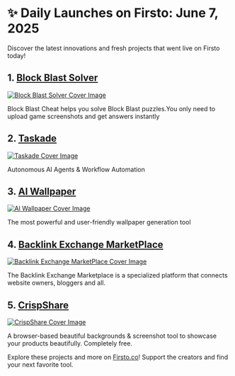 # ✨ Daily Launches on Firsto: June 7, 2025

Discover the latest innovations and fresh projects that went live on Firsto today!

## 1. [Block Blast Solver](https://firsto.co/projects/block-blast-solver)

[![Block Blast Solver Cover Image](https://607255gt6f.ufs.sh/f/ViZtN9dvJxPt3Z5GSqglzmGX4iHMxtPpaNVesdgk5KrUARjT)](https://firsto.co/projects/block-blast-solver)

 Block Blast Cheat helps you solve Block Blast puzzles.You only need to upload game screenshots and get answers instantly



## 2. [Taskade](https://firsto.co/projects/taskade)

[![Taskade Cover Image](https://607255gt6f.ufs.sh/f/ViZtN9dvJxPtTukjpbHWbLBFtkMcf2zKu3odW4lxIYQJZ0mn)](https://firsto.co/projects/taskade)

 Autonomous AI Agents & Workflow Automation



## 3. [Al Wallpaper](https://firsto.co/projects/al-wallpaper)

[![Al Wallpaper Cover Image](https://607255gt6f.ufs.sh/f/ViZtN9dvJxPtNWrDvBVznAMhmfkr426E1zZIHVDYQ7XcGwOa)](https://firsto.co/projects/al-wallpaper)

 The most powerful and user-friendly wallpaper generation tool



## 4. [Backlink Exchange MarketPlace](https://firsto.co/projects/backlink-exchange-marketplace)

[![Backlink Exchange MarketPlace Cover Image](https://607255gt6f.ufs.sh/f/ViZtN9dvJxPttV7vDZMmq0DblQGhXL7OdzHeVg1PSYf8WsoK)](https://firsto.co/projects/backlink-exchange-marketplace)

 The Backlink Exchange Marketplace is a specialized platform that connects website owners, bloggers and all.



## 5. [CrispShare](https://firsto.co/projects/crispshare)

[![CrispShare Cover Image](https://607255gt6f.ufs.sh/f/ViZtN9dvJxPt5Mbh0hJVS0UvQHeTC3KWOGXfwrp4jJAdaosy)](https://firsto.co/projects/crispshare)

 A browser-based beautiful backgrounds & screenshot tool to showcase your products beautifully. Completely free.




Explore these projects and more on [Firsto.co](https://firsto.co)! Support the creators and find your next favorite tool.
